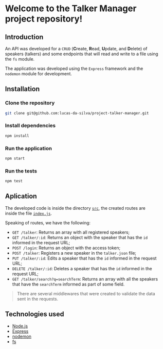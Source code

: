 # Welcome to the Talker Manager project repository!

## Introduction
An API was developed for a `CRUD` (**C**reate, **R**ead, **U**pdate, and **D**elete) of speakers (talkers) and some endpoints that will read and write to a file using the `fs` module.

The application was developed using the `Express` framework and the `nodemon` module for development.

## Installation

### Clone the repository
```bash
git clone git@github.com:lucas-da-silva/project-talker-manager.git
```

### Install dependencies
```bash
npm install
```

### Run the application
```bash
npm start
```

### Run the tests
```bash
npm test
```

## Aplication
The developed code is inside the directory [`src`](./src/), the created routes are inside the file [`index.js`](./src/index.js).

Speaking of routes, we have the following:

- `GET /talker`: Returns an array with all registered speakers;
- `GET /talker/:id`: Returns an object with the speaker that has the `id` informed in the request URL;
- `POST /login`: Returns an object with the access token;
- `POST /talker`: Registers a new speaker in the `talker.json` file;
- `PUT /talker/:id`: Edits a speaker that has the `id` informed in the request URL;
- `DELETE /talker/:id`: Deletes a speaker that has the `id` informed in the request URL;
- `GET /talker/search?q=searchTerm`: Returns an array with all the speakers that have the `searchTerm` informed as part of some field.

> There are several middlewares that were created to validate the data sent in the requests.

## Technologies used

- [Node.js](https://nodejs.org/en/)
- [Express](https://expressjs.com/)
- [nodemon](https://nodemon.io/)
- [fs](https://nodejs.org/api/fs.html)
